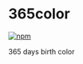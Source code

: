 # 365color

[![npm](https://img.shields.io/npm/v/365color.svg)](https://github.com/hubingliang/365color)

365 days birth color